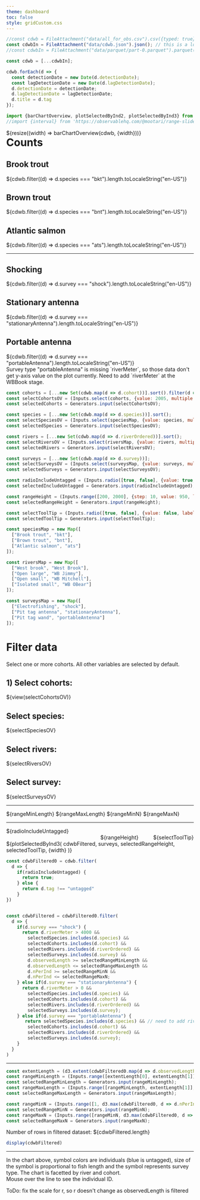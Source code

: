```yaml
---
theme: dashboard
toc: false
style: gridCustom.css
---
```


```js
//const cdwb = FileAttachment("data/all_for_obs.csv").csv({typed: true});
const cdwbIn = FileAttachment("data/cdwb.json").json(); // this is a lot faster than the parquet file
//const cdwbIn = FileAttachment("data/parquet/part-0.parquet").parquet();
```


```js
const cdwb = [...cdwbIn];

cdwb.forEach(d => {
  const detectionDate = new Date(d.detectionDate); 
  const lagDetectionDate = new Date(d.lagDetectionDate); 
  d.detectionDate = detectionDate;
  d.lagDetectionDate = lagDetectionDate;
  d.title = d.tag
});
```

```js
import {barChartOverview, plotSelectedByInd2, plotSelectedByInd3} from "./components/overviewGraphs.js";
//import {interval} from 'https://observablehq.com/@mootari/range-slider';
```


<!-- Cards with big numbers -->

<div class="wrapper1">
  <div class="card countsGraph">
    ${resize((width) => barChartOverview(cdwb, {width}))}
  </div>
  <div class="summaryVertical">
    <b style="font-size: 28px;">Counts</b>
    <div class="card">
      <h2>Brook trout</h2>
      <span class="big">${cdwb.filter((d) => d.species === "bkt").length.toLocaleString("en-US")}</span>
    </div>
    <div class="card">
      <h2>Brown trout</h2>
      <span class="big">${cdwb.filter((d) => d.species === "bnt").length.toLocaleString("en-US")}</span>
    </div>
    <div class="card">
      <h2>Atlantic salmon</h2>
      <span class="big">${cdwb.filter((d) => d.species === "ats").length.toLocaleString("en-US")}</span>
    </div>
    <hr>
    <div class="card">
      <h2>Shocking</h2>
      <span class="big">${cdwb.filter((d) => d.survey === "shock").length.toLocaleString("en-US")}</span>
    </div>
      <div class="card">
      <h2>Stationary antenna</h2>
      <span class="big">${cdwb.filter((d) => d.survey === "stationaryAntenna").length.toLocaleString("en-US")}</span>
    </div>
      <div class="card">
      <h2>Portable antenna</h2>
      <span class="big">${cdwb.filter((d) => d.survey === "portableAntenna").length.toLocaleString("en-US")}</span>
    </div>
  </div>
</div>

<div class = "small note">
  Survey type "portableAntenna" is missing `riverMeter`, so those data don't get y-axis value on the plot currently. Need to add `riverMeter` at the WBBook stage.
</div>

```js
const cohorts = [...new Set(cdwb.map(d => d.cohort))].sort().filter(d => isFinite(d));
const selectCohortsOV = (Inputs.select(cohorts, {value: 2005, multiple: 8, width: 90}));
const selectedCohorts = Generators.input(selectCohortsOV);

const species = [...new Set(cdwb.map(d => d.species))].sort();
const selectSpeciesOV = (Inputs.select(speciesMap, {value: species, multiple: true, width: 80}));
const selectedSpecies = Generators.input(selectSpeciesOV);

const rivers = [...new Set(cdwb.map(d => d.riverOrdered))].sort();
const selectRiversOV = (Inputs.select(riversMap, {value: rivers, multiple: true, width: 120}));
const selectedRivers = Generators.input(selectRiversOV);

const surveys = [...new Set(cdwb.map(d => d.survey))];
const selectSurveysOV = (Inputs.select(surveysMap, {value: surveys, multiple: true, width: 160}));
const selectedSurveys = Generators.input(selectSurveysOV);

const radioIncludeUntagged = (Inputs.radio([true, false], {value: true, label: "Include untagged fish?"}));
const selectedIncludeUntagged = Generators.input(radioIncludeUntagged);

const rangeHeight = (Inputs.range([200, 2000], {step: 10, value: 950, label: 'Chart height'}));
const selectedRangeHeight = Generators.input(rangeHeight);

const selectToolTip = (Inputs.radio([true, false], {value: false, label: "Show tool tip?"}));
const selectedToolTip = Generators.input(selectToolTip);
```

```js
const speciesMap = new Map([
  ["Brook trout", "bkt"],
  ["Brown trout", "bnt"],
  ["Atlantic salmon", "ats"]
]);

const riversMap = new Map([
  ["West brook", "West Brook"],
  ["Open large", "WB Jimmy"],
  ["Open small", "WB Mitchell"],
  ["Isolated small", "WB OBear"]
]);

const surveysMap = new Map([
  ["Electrofishing", "shock"],
  ["Pit tag antenna", "stationaryAntenna"],
  ["Pit tag wand", "portableAntenna"]
]);
```

<div class="wrapper2">
  <div class="card selectors">
    <h1 style="margin-bottom: 20px"><strong>Filter data</strong></h1>
    Select one or more cohorts. All other variables are selected by default.
    <div style="margin-top: 20px">
      <h2>1) Select cohorts:</h2>
      ${view(selectCohortsOV)}
    </div>
    <div style="margin-top: 20px">
      <h2>Select species:</h2>
      ${selectSpeciesOV}
    </div>
    <div style="margin-top: 20px">
      <h2>Select rivers:</h2>
      ${selectRiversOV}
    </div>
    <div style="margin-top: 20px">
      <h2>Select survey:</h2>
      ${selectSurveysOV}
    </div>
    <hr>
    ${rangeMinLength}
    ${rangeMaxLength}
    ${rangeMinN}
    ${rangeMaxN}
    <hr>
    ${radioIncludeUntagged}
  </div>
  <div class="card rasterGraph">
    <div style="display: flex; flex-direction: row; align-items: flex-end; justify-content: flex-end;">
      ${rangeHeight}&nbsp;&nbsp;&nbsp;&nbsp;&nbsp;&nbsp;&nbsp;&nbsp;&nbsp;&nbsp;${selectToolTip}
    </div>
    <div>
      ${plotSelectedByInd3(
        cdwbFiltered,
        surveys,
        selectedRangeHeight,
        selectedToolTip,
        {width}
      )}
    </div>
  </div>
</div>

```js
const cdwbFiltered0 = cdwb.filter(
  d => {
    if(radioIncludeUntagged) {
      return true;
    } else {
      return d.tag !== "untagged"
    } 
})
```

```js

const cdwbFiltered = cdwbFiltered0.filter(
  d => {
    if(d.survey === "shock") {
      return d.riverMeter > 4000 && 
        selectedSpecies.includes(d.species) &&
        selectedCohorts.includes(d.cohort) &&
        selectedRivers.includes(d.riverOrdered) &&
        selectedSurveys.includes(d.survey) &&
        d.observedLength >= selectedRangeMinLength &&
        d.observedLength <= selectedRangeMaxLength &&
        d.nPerInd >= selectedRangeMinN &&
        d.nPerInd <= selectedRangeMaxN;
    } else if(d.survey === "stationaryAntenna") {
      return d.riverMeter > 0 && 
        selectedSpecies.includes(d.species) &&
        selectedCohorts.includes(d.cohort) &&
        selectedRivers.includes(d.riverOrdered) &&
        selectedSurveys.includes(d.survey);
    } else if(d.survey === "portableAntenna") {
       return selectedSpecies.includes(d.species) && // need to add riverMeter to survey==portableAntenna
        selectedCohorts.includes(d.cohort) &&
        selectedRivers.includes(d.riverOrdered) &&
        selectedSurveys.includes(d.survey);
    }
  }
)
```

---

```js
const extentLength = (d3.extent(cdwbFiltered0.map(d => d.observedLength)))
const rangeMinLength = (Inputs.range([extentLength[0], extentLength[1]], {step: 10, value: extentLength[0], label: 'Minimum fish length:'}));
const selectedRangeMinLength = Generators.input(rangeMinLength);
const rangeMaxLength = (Inputs.range([rangeMinLength, extentLength[1]], {step: 10, value: extentLength[1], label: 'Maximum fish length:'}));
const selectedRangeMaxLength = Generators.input(rangeMaxLength);

const rangeMinN = (Inputs.range([1, d3.max(cdwbFiltered0, d => d.nPerInd)], {step: 1, value: 1, label: 'Minimum num obs/fish:'}));
const selectedRangeMinN = Generators.input(rangeMinN);
const rangeMaxN = (Inputs.range([rangeMinN, d3.max(cdwbFiltered0, d => d.nPerInd)], {step: 1, value: d3.max(cdwbFiltered0, d => d.nPerInd), label: 'Maximum num obs/fish:'}));
const selectedRangeMaxN = Generators.input(rangeMaxN);
```

Number of rows in filtered dataset: ${cdwbFiltered.length}

```js
display(cdwbFiltered)
```

<hr>



In the chart above, symbol colors are individuals (blue is untagged), size of the symbol is proportional to fish length and the symbol represents survey type. The chart is facetted by river and cohort.  
Mouse over the line to see the individual ID.

ToDo: fix the scale for r, so r doesn't change as observedLength is filtered
